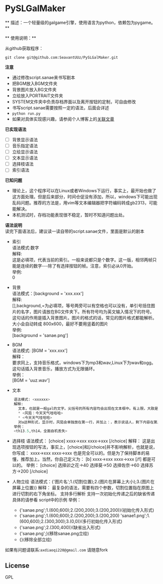 PySLGalMaker
============

** 描述：一个轻量级的galgame引擎，使用语言为python，依赖包为pygame。**


** 使用说明：**

从github获取程序：

    git clone git@github.com:SeavantUUz/PySLGalMaker.git 
**注意**
* 通过修改script.sanae来书写剧本
* 把BGM放入BGM文件夹
* 背景图片放入BG文件夹
* 立绘放入PORTRAIT文件夹
* SYSTEM文件夹中负责存档界面以及离开按钮的定制，可自由修改
* 书写script.sanae需要按照一定的语法，后面会详述
* `python run.py`
* 如果对具体实现感兴趣，请参阅个人博客上的[关联文章](http://www.kochiya.me/2013/01/25/python%E5%88%B6%E4%BD%9Cgalgame%E5%BC%95%E6%93%8E.html)

**已实现语法**
- [ ] 背景显示语法
- [ ] 音乐指定语法
- [ ] 立绘显示语法
- [ ] 文本显示语法
- [ ] 选择枝语法
- [ ] 索引语法

**已知问题**
* 理论上，这个程序可以在Linux或者Windows下运行，事实上，最开始也做了这方面处理。但是后来部分，时间仓促没有添加，所以，windows下可能出现乱码问题。推荐的方法是，用vim等文本编辑器把字符编码转成gb2313，可能能解决。
* 本机测试时，存档功能表现很不稳定，暂时不知道问题出处。

**语法说明**  
读完下面语法后，建议读一读自带的script.sanae文件，里面是默认的剧本  
+ 索引  
    语法模式:数字  
    解释:  
      这是必填项，代表当前的索引。一般来说都只是个数字。这一版，相邻两帧只能是连续的数字---除了有选择按钮的帧。注意，索引必从0开始。  
    举例:      
    0  

+ 背景  
    语法模式：[background = 'xxx.xxx']  
    解释:  
      [],background,=为必填项，等号两旁可以有空格也可以没有，单引号括住图片的名字，图片请放在BG文件夹下。所有符号均为英文输入情况下的符号。这句话的作用是插入背景图片。图片的格式的话，常见的图片格式都能解析。大小会自动转成 800x600，最好不要用竖着的图片  
    举例:  
    [background = 'sanae.png']  

+ BGM  
    语法模式: [BGM = 'xxx.xxx']  
    解释：  
      要求同上，支持音乐格式，windows下为mp3和wav,Linux下为wav和ogg。这句话插入背景音乐，播放方式为无限循环。  
    举例：  
    [BGM = 'uuz.wav']  

+ 文本
```python
    语法模式: <xxxxxx>
    解释:
      文本，也就是一般gal的文字。尖括号的所有内容均会出现在文本框中。有上限，大致是120个字，支持两种形式：  
      * <风笳：今天天气哇哈哈>
      * <今天天气哇哈哈>
      对a这种形式，显示时，风笳会单独放在第一行，并加上：，表示说话人，剩下内容在第二行显示。而b的话，第一行留空，第二行显示。具体请查看script。有一个比较大的bug是：如果当前帧没有说话人，但是出现了：，那会造成一些问题,建议是文本中不出现 :
    举例：
    <th13.5,th14，全面自机丢失>
```

+ 选择枝
    语法模式：
    [choice]
    xxxx->xxx
    xxxx->xxx
    [/choice]
    解释：
      这是出现选项按钮的写法，事实上，[choice]和[/choice]并不影响解析，也就是说，你写成：
      xxxx->xxx
      xxxx->xxx
      也是完全可以的。但是为了保持脚本的易懂，推荐加上。当然，你自己定义为：
      [b]
      xxxx->xxx
      xxxx->xxx
      [/f]
      都是可以的。
    举例：
    [choice]
    选择卯之花->40
    选择葵->50
    选择佐奈->60
    选择苏方->200
    [/choice]

+ 人物立绘
    语法模式：{'图片名';1.(切割位置);2.(图片在屏幕上大小);3.(图片在屏幕上位置)}
    解释：
      最复杂的语法，需要有四个参数，切割位置指在原图上进行切割的右下角坐标。
      支持多行解析
      支持一次初始化传递之后的缺省传递
      具体的请参看 script中的示例
    举例：
    * {'sanae.png';1.(600,600);2.(200,200);3.(200,200)}(初始化传入形式)
    * {'sanae.png';1.(600,600);2.(200,200);3.(200,200)
        'sanae1.png';1.(600,600);2.(300,300);3.(0,0)}(多行初始化传入形式)
    * {'sanae.png';2.(300,400)}(缺省出入形式)
    * {'sanae.png';}(移除sanae.png立绘)
    * {}(移除全部立绘)

如果有问题请联系:`axdiaoqi220@gmail.com`
请随意fork

License
-----------------------------
GPL

